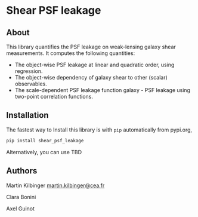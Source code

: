 # Shear PSF leakage

## About

This library quantifies the PSF leakage on weak-lensing galaxy shear            
measurements. It computes the following quantities:                             
                                                                                
- The object-wise PSF leakage at linear and quadratic order, using regression.  
- The object-wise dependency of galaxy shear to other (scalar) observables.     
- The scale-dependent PSF leakage function galaxy - PSF leakage using           
  two-point correlation functions. 

## Installation

The fastest way to Install this library is with `pip` automatically from
pypi.org,

```bash
pip install shear_psf_leakage
```

Alternatively, you can use TBD

## Authors

Martin Kilbinger <martin.kilbinger@cea.fr>

Clara Bonini <mail>

Axel Guinot <mail>
